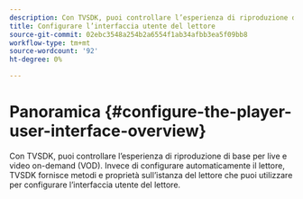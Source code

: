 ```yaml
---
description: Con TVSDK, puoi controllare l’esperienza di riproduzione di base per live e video on-demand (VOD). Invece di configurare automaticamente il lettore, TVSDK fornisce metodi e proprietà sull’istanza del lettore che puoi utilizzare per configurare l’interfaccia utente del lettore.
title: Configurare l’interfaccia utente del lettore
source-git-commit: 02ebc3548a254b2a6554f1ab34afbb3ea5f09bb8
workflow-type: tm+mt
source-wordcount: '92'
ht-degree: 0%

---
```


# Panoramica {#configure-the-player-user-interface-overview}

Con TVSDK, puoi controllare l’esperienza di riproduzione di base per live e video on-demand (VOD). Invece di configurare automaticamente il lettore, TVSDK fornisce metodi e proprietà sull’istanza del lettore che puoi utilizzare per configurare l’interfaccia utente del lettore.
